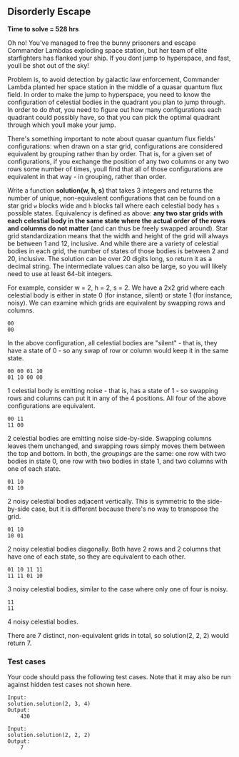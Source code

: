 ## Disorderly Escape
**Time to solve = 528 hrs**

Oh no! You've managed to free the bunny prisoners and escape Commander Lambdas exploding space station, but her team of elite starfighters has flanked your ship. If you dont jump to hyperspace, and fast, youll be shot out of the sky!

Problem is, to avoid detection by galactic law enforcement, Commander Lambda planted her space station in the middle of a quasar quantum flux field. In order to make the jump to hyperspace, you need to know the configuration of celestial bodies in the quadrant you plan to jump through. In order to do *that*, you need to figure out how many configurations each quadrant could possibly have, so that you can pick the optimal quadrant through which youll make your jump. 

There's something important to note about quasar quantum flux fields' configurations: when drawn on a star grid, configurations are considered equivalent by grouping rather than by order. That is, for a given set of configurations, if you exchange the position of any two columns or any two rows some number of times, youll find that all of those configurations are equivalent in that way - in grouping, rather than order.

Write a function **solution(w, h, s)** that takes 3 integers and returns the number of unique, non-equivalent configurations that can be found on a star grid `w` blocks wide and `h` blocks tall where each celestial body has `s` possible states. Equivalency is defined as above: **any two star grids with each celestial body in the same state where the actual order of the rows and columns do not matter** (and can thus be freely swapped around). Star grid standardization means that the width and height of the grid will always be between 1 and 12, inclusive. And while there are a variety of celestial bodies in each grid, the number of states of those bodies is between 2 and 20, inclusive. The solution can be over 20 digits long, so return it as a decimal string.  The intermediate values can also be large, so you will likely need to use at least 64-bit integers.

For example, consider w = 2, h = 2, s = 2. We have a 2x2 grid where each celestial body is either in state 0 (for instance, silent) or state 1 (for instance, noisy).  We can examine which grids are equivalent by swapping rows and columns.

    00
    00

In the above configuration, all celestial bodies are "silent" - that is, they have a state of 0 - so any swap of row or column would keep it in the same state.

    00 00 01 10
    01 10 00 00

1 celestial body is emitting noise - that is, has a state of 1 - so swapping rows and columns can put it in any of the 4 positions.  All four of the above configurations are equivalent.

    00 11
    11 00

2 celestial bodies are emitting noise side-by-side.  Swapping columns leaves them unchanged, and swapping rows simply moves them between the top and bottom.  In both, the *groupings* are the same: one row with two bodies in state 0, one row with two bodies in state 1, and two columns with one of each state.

    01 10
    01 10

2 noisy celestial bodies adjacent vertically. This is symmetric to the side-by-side case, but it is different because there's no way to transpose the grid.

    01 10
    10 01

2 noisy celestial bodies diagonally.  Both have 2 rows and 2 columns that have one of each state, so they are equivalent to each other.

    01 10 11 11
    11 11 01 10

3 noisy celestial bodies, similar to the case where only one of four is noisy.

    11
    11

4 noisy celestial bodies.

There are 7 distinct, non-equivalent grids in total, so solution(2, 2, 2) would return 7.

### Test cases
Your code should pass the following test cases. Note that it may also be run against hidden test cases not shown here.

	Input:
	solution.solution(2, 3, 4)
	Output:
		430

	Input:
	solution.solution(2, 2, 2)
	Output:
		7

